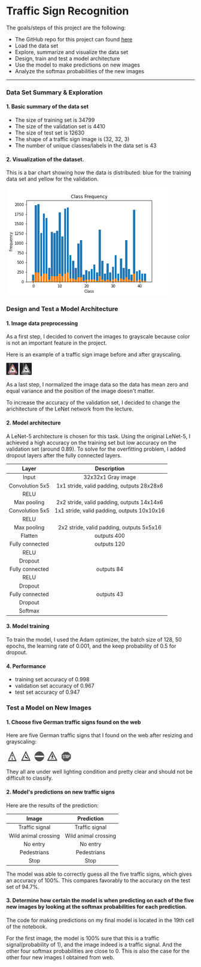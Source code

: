 # **Traffic Sign Recognition** 

The goals/steps of this project are the following:
* The GitHub repo for this project can found [here](https://github.com/DanWang1230/Traffic_Sign_Classifier)
* Load the data set
* Explore, summarize and visualize the data set
* Design, train and test a model architecture
* Use the model to make predictions on new images
* Analyze the softmax probabilities of the new images

[//]: # (Image References)

[image1]: ./images_traffic_sign_classifier/original_image.jpg
[image2]: ./images_traffic_sign_classifier/gray.jpg
[image3]: ./images_traffic_sign_classifier/class_distribution.png
[image4]: ./images_traffic_sign_classifier/template_0.jpg
[image5]: ./images_traffic_sign_classifier/template_1.jpg
[image6]: ./images_traffic_sign_classifier/template_2.jpg
[image7]: ./images_traffic_sign_classifier/template_3.jpg
[image8]: ./images_traffic_sign_classifier/template_4.jpg


---
### Data Set Summary & Exploration

#### 1. Basic summary of the data set

* The size of training set is 34799
* The size of the validation set is 4410
* The size of test set is 12630
* The shape of a traffic sign image is (32, 32, 3)
* The number of unique classes/labels in the data set is 43

#### 2. Visualization of the dataset.

This is a bar chart showing how the data is distributed: blue for the training data set and yellow for the validation.

![alt text][image3]

### Design and Test a Model Architecture

#### 1. Image data preprocessing

As a first step, I decided to convert the images to grayscale because color is not an important feature in the project.

Here is an example of a traffic sign image before and after grayscaling.

![alt text][image1] ![alt text][image2]

As a last step, I normalized the image data so the data has mean zero and equal variance and the position of the image doesn't matter.

To increase the accuracy of the validation set, I decided to change the arichitecture of the LeNet network from the lecture.


#### 2. Model architecture

A LeNet-5 architecture is chosen for this task. Using the original LeNet-5, I achieved a high accuracy on the training set but low accuracy on the validation set (around 0.89). To solve for the overfitting problem, I added dropout layers after the fully connected layers. 

| Layer         		|     Description	        					| 
|:---------------------:|:---------------------------------------------:| 
| Input         		| 32x32x1 Gray image   							| 
| Convolution 5x5     	| 1x1 stride, valid padding, outputs 28x28x6 	|
| RELU					|												|
| Max pooling	      	| 2x2 stride, valid padding, outputs 14x14x6 	|
| Convolution 5x5	    | 1x1 stride, valid padding, outputs 10x10x16   |
| RELU					|												|
| Max pooling	      	| 2x2 stride, valid padding, outputs 5x5x16	    |
| Flatten				| outputs 400									|
| Fully connected		| outputs 120 									|
| RELU					|												|
| Dropout				|												|
| Fully connected		| outputs 84 									|
| RELU					|												|
| Dropout				|												|
| Fully connected		| outputs 43									|
| Dropout				|												|
| Softmax				|      									        | 


#### 3. Model training

To train the model, I used the Adam optimizer, the batch size of 128, 50 epochs, the learning rate of 0.001, and the keep probability of 0.5 for dropout.

#### 4. Performance

* training set accuracy of 0.998
* validation set accuracy of 0.967 
* test set accuracy of 0.947

### Test a Model on New Images

#### 1. Choose five German traffic signs found on the web

Here are five German traffic signs that I found on the web after resizing and grayscaling:

![alt text][image4] ![alt text][image5] ![alt text][image6] 
![alt text][image7] ![alt text][image8]

They all are under well lighting condition and pretty clear and should not be difficult to classify.

#### 2. Model's predictions on new traffic signs
Here are the results of the prediction:

| Image			        |     Prediction	        					| 
|:---------------------:|:---------------------------------------------:| 
| Traffic signal      	| Traffic signal 								| 
| Wild animal crossing  | Wild animal crossing 							|
| No entry				| No entry          							|
| Pedestrians	   		| Pedestrians					 				|
| Stop          		| Stop               							|


The model was able to correctly guess all the five traffic signs, which gives an accuracy of 100%. This compares favorably to the accuracy on the test set of 94.7%.

#### 3. Determine how certain the model is when predicting on each of the five new images by looking at the softmax probabilities for each prediction.

The code for making predictions on my final model is located in the 19th cell of the notebook.

For the first image, the model is 100% sure that this is a traffic signal(probability of 1), and the image indeed is a traffic signal. And the other four softmax probabilities are close to 0. This is also the case for the other four new images I obtained from web.


